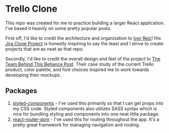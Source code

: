 # Trello Clone
This repo was created for me to practice building a larger React application. I've based it heavily on some pretty popular posts.

First off, I'd like to credit the architecture and organization to [Ivor Reic](https://github.com/oldboyxx)! His [Jira Clone Project](https://github.com/oldboyxx/jira_clone) is honestly inspiring to say the least and I strive to create projects that are as neat as that repo.

Secondly, I'd like to credit the overall design and feel of the project to [The Team Behind This Behance Post](https://www.behance.net/gallery/47031411/Trello-Atlassian-Redesign). Their case study of the current Trello product, color palette, and font choices inspired me to work towards developing their mockups.

## Packages
1. [styled-components](https://styled-components.com/) - I've used this primarily so that I can get props into my CSS code. Styled components also utilizes SASS syntax which is nice for bundling styling and components into one neat little package.
2. [react-router-dom](https://www.npmjs.com/package/react-router-dom) - I've used this for routing throughout the app. It's a pretty great framework for managing navigation and routing.